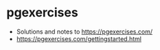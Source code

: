 # pgexercises
* Solutions and notes to https://pgexercises.com/
* https://pgexercises.com/gettingstarted.html
